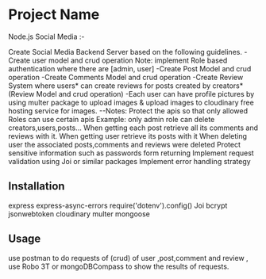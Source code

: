 # Project Name
Node.js Social Media :-

Create Social Media Backend Server based on the following guidelines.
-Create user model and crud operation
Note: implement Role based authentication where there are [admin, user]	
-Create Post Model and crud operation
-Create Comments Model and crud operation
-Create Review System where users* can create reviews for posts created by creators* (Review Model and crud operation)
-Each user can have profile pictures 
by using multer package to upload images & upload images to cloudinary free hosting service for images.
--Notes:
Protect the apis so that only allowed Roles can use certain apis 
Example: only admin role can delete creators,users,posts…
When getting each post retrieve all its comments and reviews with it.
When getting user retrieve its posts with it
When deleting user the associated posts,comments and reviews were deleted
Protect sensitive information such as passwords form returning
Implement request validation using Joi or similar packages
Implement error handling strategy

## Installation
express
express-async-errors
require('dotenv').config()
Joi
bcrypt
jsonwebtoken
cloudinary
multer
mongoose
## Usage
use postman to do requests of (crud) of user ,post,comment and review , 
use Robo 3T  or mongoDBCompass to show the results of requests.
